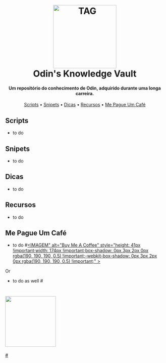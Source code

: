 
<h1 align="center">
  <br>
  <a href="SITE AQUI"><img src="IMAGEM" alt="TAG" width="200"></a>
  <br>
  Odin's Knowledge Vault
  <br>
</h1>

<h4 align="center">Um repositório do conhecimento de Odin, adquirido durante uma longa carreira.</h4>

<p align="center">
  <a href="#scripts">Scripts</a> •
  <a href="#snipets">Snipets</a> •
  <a href="#dicas">Dicas</a> •
  <a href="#recursos">Recursos</a> •
  <a href="#cafe">Me Pague Um Café</a>
</p>

## Scripts

* to do

## Snipets

* to do

## Dicas

* to do

## Recursos

* to do

## Me Pague Um Café

* to do
#<a href="https://www.buymeacoffee.com/" target="_blank"><IMAGEM" alt="Buy Me A Coffee" style="height: 41px !important;width: 174px !important;box-shadow: 0px 3px 2px 0px rgba(190, 190, 190, 0.5) !important;-webkit-box-shadow: 0px 3px 2px 0px rgba(190, 190, 190, 0.5) !important;" ></a>

<p>Or</p> 

* to do as well
#<a href="https://www.patreon.com/">
#	<img src="https://c5.patreon.com/external/logo/become_a_patron_button@2x.png" width="160">
#</a>

